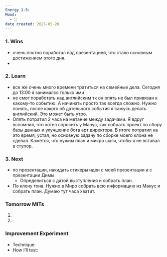 ```yaml
---
Energy 1-5: 
Mood:
  - 🙂
date created: 2025-05-20
---
```



### 1. Wins
- очень плотно поработал над презентацией, что стало основным достижением этого дня. 
- 
### 2. Learn
- все же очень много времени тратиться на семейные дела. Сегодня до 13:00 я занимался только ими
- не смог поработать над английским тк он опять не был привязан к какому-то событию. А начинать просто так всегда сложно. Нужно понять, после какого об дательного события я сажусь делать английский. Это может быть утро. 
- Опять потратил 2 часа на метание между задачами. Я вдруг вспомнил, что хотел спросить у Манус, как собрать проект по сбору базы данных и улучшение бота арт директора. В итоге потратил на это время, устал, но основную задачу по сборке моего клона не сделал. Кажется, что нужны план и микро шаги, чтобы я не вставал в ступор. 
### 3. Next
- по презентации, накидать стикеры идеи с моей презентации и с презентации Димы. 
	- Определиться с датой выступления и собрать план. 
- По клону тона. Нужно в Миро собрать всю информацию из Манус и собрать план. Думаю тут часа хватит. 

### Tomorrow MITs
1. 
2. 

### Improvement Experiment
- Technique:
- How I’ll test: